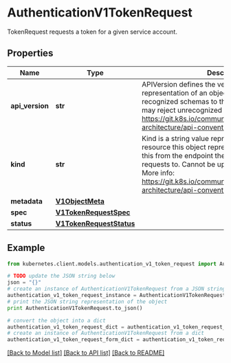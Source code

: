 # AuthenticationV1TokenRequest

TokenRequest requests a token for a given service account.

## Properties

Name | Type | Description | Notes
------------ | ------------- | ------------- | -------------
**api_version** | **str** | APIVersion defines the versioned schema of this representation of an object. Servers should convert recognized schemas to the latest internal value, and may reject unrecognized values. More info: https://git.k8s.io/community/contributors/devel/sig-architecture/api-conventions.md#resources | [optional] 
**kind** | **str** | Kind is a string value representing the REST resource this object represents. Servers may infer this from the endpoint the kubernetes.client submits requests to. Cannot be updated. In CamelCase. More info: https://git.k8s.io/community/contributors/devel/sig-architecture/api-conventions.md#types-kinds | [optional] 
**metadata** | [**V1ObjectMeta**](V1ObjectMeta.md) |  | [optional] 
**spec** | [**V1TokenRequestSpec**](V1TokenRequestSpec.md) |  | 
**status** | [**V1TokenRequestStatus**](V1TokenRequestStatus.md) |  | [optional] 

## Example

```python
from kubernetes.client.models.authentication_v1_token_request import AuthenticationV1TokenRequest

# TODO update the JSON string below
json = "{}"
# create an instance of AuthenticationV1TokenRequest from a JSON string
authentication_v1_token_request_instance = AuthenticationV1TokenRequest.from_json(json)
# print the JSON string representation of the object
print AuthenticationV1TokenRequest.to_json()

# convert the object into a dict
authentication_v1_token_request_dict = authentication_v1_token_request_instance.to_dict()
# create an instance of AuthenticationV1TokenRequest from a dict
authentication_v1_token_request_form_dict = authentication_v1_token_request.from_dict(authentication_v1_token_request_dict)
```
[[Back to Model list]](../README.md#documentation-for-models) [[Back to API list]](../README.md#documentation-for-api-endpoints) [[Back to README]](../README.md)


